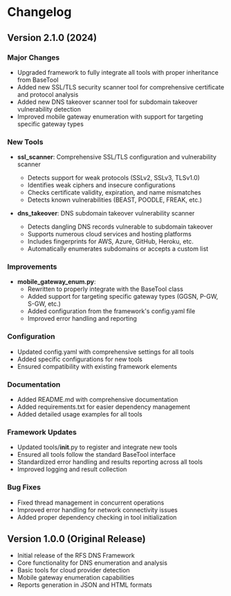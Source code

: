 # Changelog

## Version 2.1.0 (2024)

### Major Changes
- Upgraded framework to fully integrate all tools with proper inheritance from BaseTool
- Added new SSL/TLS security scanner tool for comprehensive certificate and protocol analysis
- Added new DNS takeover scanner tool for subdomain takeover vulnerability detection
- Improved mobile gateway enumeration with support for targeting specific gateway types

### New Tools
- **ssl_scanner**: Comprehensive SSL/TLS configuration and vulnerability scanner
  - Detects support for weak protocols (SSLv2, SSLv3, TLSv1.0)
  - Identifies weak ciphers and insecure configurations
  - Checks certificate validity, expiration, and name mismatches
  - Detects known vulnerabilities (BEAST, POODLE, FREAK, etc.)

- **dns_takeover**: DNS subdomain takeover vulnerability scanner
  - Detects dangling DNS records vulnerable to subdomain takeover
  - Supports numerous cloud services and hosting platforms
  - Includes fingerprints for AWS, Azure, GitHub, Heroku, etc.
  - Automatically enumerates subdomains or accepts a custom list

### Improvements
- **mobile_gateway_enum.py**: 
  - Rewritten to properly integrate with the BaseTool class
  - Added support for targeting specific gateway types (GGSN, P-GW, S-GW, etc.)
  - Added configuration from the framework's config.yaml file
  - Improved error handling and reporting

### Configuration
- Updated config.yaml with comprehensive settings for all tools
- Added specific configurations for new tools
- Ensured compatibility with existing framework elements

### Documentation
- Added README.md with comprehensive documentation
- Added requirements.txt for easier dependency management
- Added detailed usage examples for all tools

### Framework Updates
- Updated tools/__init__.py to register and integrate new tools
- Ensured all tools follow the standard BaseTool interface
- Standardized error handling and results reporting across all tools
- Improved logging and result collection

### Bug Fixes
- Fixed thread management in concurrent operations
- Improved error handling for network connectivity issues
- Added proper dependency checking in tool initialization

## Version 1.0.0 (Original Release)

- Initial release of the RFS DNS Framework
- Core functionality for DNS enumeration and analysis
- Basic tools for cloud provider detection
- Mobile gateway enumeration capabilities
- Reports generation in JSON and HTML formats 